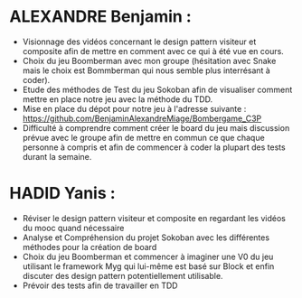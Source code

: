 
# ALEXANDRE Benjamin :

- Visionnage des vidéos concernant le design pattern visiteur et composite afin de mettre en comment avec ce qui à été vue en cours.
- Choix du jeu Boomberman avec mon groupe (hésitation avec Snake mais le choix est Bommberman qui nous semble plus interrésant à coder).
- Etude des méthodes de Test du jeu Sokoban afin de visualiser comment mettre en place notre jeu avec la méthode du TDD.
- Mise en place du dépot pour notre jeu à l'adresse suivante : https://github.com/BenjaminAlexandreMiage/Bombergame_C3P
- Difficulté à comprendre comment créer le board du jeu mais discussion prévue avec le groupe afin de mettre en commun ce que chaque personne à compris et afin de commencer à coder la plupart des tests durant la semaine.

# HADID Yanis :

- Réviser le design pattern visiteur et composite en regardant les vidéos du mooc quand nécessaire
- Analyse et Compréhension du projet Sokoban avec les différentes méthodes pour la création de board
- Choix du jeu Boomberman et commencer à imaginer une V0 du jeu utilisant le framework Myg qui lui-même est basé sur Block et enfin discuter des design pattern potentiellement utilisable.
- Prévoir des tests afin de travailler en TDD
